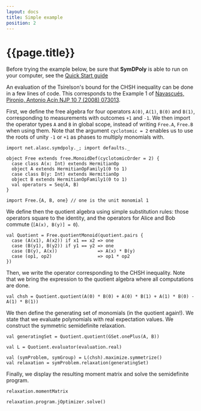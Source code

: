 ```yaml
---
layout: docs
title: Simple example
position: 2
---
```


# {{page.title}}

Before trying the example below, be sure that **SymDPoly** is able to run on your computer, see the [Quick Start guide](quick-start.html)

An evaluation of the Tsirelson's bound for the CHSH inequality can be done in a few lines of code. This corresponds to the Example 1 of [Navascués, Pironio, Antonio Acín NJP 10 7 (2008) 073013](https://doi.org/10.1088/1367-2630/10/7/073013).

First, we define the free algebra for four operators `A(0)`, `A(1)`, `B(0)` and `B(1)`, corresponding to measurements with outcomes `+1` and `-1`. We then import the operator types `A` and `B` in global scope, instead of writing `Free.A`, `Free.B` when using them.
Note that the argument `cyclotomic = 2` enables us to use the roots of unity `-1` or `+1` as phases to multiply monomials with.
```tut:silent
import net.alasc.symdpoly._; import defaults._

object Free extends free.MonoidDef(cyclotomicOrder = 2) {
  case class A(x: Int) extends HermitianOp
  object A extends HermitianOpFamily1(0 to 1)
  case class B(y: Int) extends HermitianOp
  object B extends HermitianOpFamily1(0 to 1)
  val operators = Seq(A, B)
}

import Free.{A, B, one} // one is the unit monomial 1
```

We define then the quotient algebra using simple substitution rules: those operators square to the identity, and the operators for Alice and Bob commute (`[A(x), B(y)] = 0`).
```tut:silent
val Quotient = Free.quotientMonoid(quotient.pairs {
  case (A(x1), A(x2)) if x1 == x2 => one
  case (B(y1), B(y2)) if y1 == y2 => one
  case (B(y), A(x))               => A(x) * B(y)
  case (op1, op2)                 => op1 * op2
})
```


Then, we write the operator corresponding to the CHSH inequality. Note that we bring the expression to the quotient algebra where all computations are done.

```tut:silent
val chsh = Quotient.quotient(A(0) * B(0) + A(0) * B(1) + A(1) * B(0) - A(1) * B(1))
```

We then define the generating set of monomials (in the quotient again!). We state that we evaluate polynomials with real expectation values. We construct the symmetric semidefinite relaxation.
```tut:silent
val generatingSet = Quotient.quotient(GSet.onePlus(A, B))

val L = Quotient.evaluator(evaluation.real)

val (symProblem, symGroup) = L(chsh).maximize.symmetrize()
val relaxation = symProblem.relaxation(generatingSet)
```

Finally, we display the resulting moment matrix and solve the semidefinite program.
```tut
relaxation.momentMatrix

relaxation.program.jOptimizer.solve()
```
